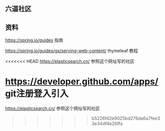 ## 六道社区

## 资料
https://spring.io/guides 指南

https://spring.io/guides/gs/serving-web-content/  thymeleaf 教程

<<<<<<< HEAD
https://elasticsearch.cn/   参照这个网址写的社区 

https://developer.github.com/apps/ git注册登入引入
=======
https://elasticsearch.cn/  参照这个网址写的社区
>>>>>>> b5226f42e9025bd276da6a7fee33e34df4e26ffa
